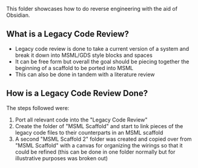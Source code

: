 This folder showcases how to do reverse engineering with the aid of Obsidian. 

## What is a Legacy Code Review?

- Legacy code review is done to take a current version of a system and break it down into MSML/GDS style blocks and spaces
- It can be free form but overall the goal should be piecing together the beginning of a scaffold to be ported into MSML
- This can also be done in tandem with a literature review

## How is a Legacy Code Review Done?

The steps followed were:
1. Port all relevant code into the "Legacy Code Review"
2. Create the folder of "MSML Scaffold" and start to link pieces of the legacy code files to their counterparts in an MSML scaffold
3. A second "MSML Scaffold 2" folder was created and copied over from "MSML Scaffold" with a canvas for organizing the wirings so that it could be refined (this can be done in one folder normally but for illustrative purposes was broken out)